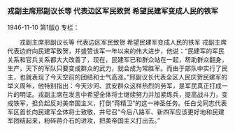 ### 戎副主席邢副议长等  代表边区军民致贺  希望民建军变成人民的铁军

1946-11-10
第1版()
专栏：

　　戎副主席邢副议长等
    代表边区军民致贺
    希望民建军变成人民的铁军
    戎副主席代表边府向民建军致贺，并盛赞该军一年以来的伟大进步，他说：“民建军的军民关系和官兵关系都大大改善了，现在，民建军已和群众站在一起，帮助群众翻身，生产，天下的军队只要变成群众的武力，就会成为常胜军。而由于部队中实行了民主，也就表现了今天空前的团结和士气高涨。”邢副议长代表全区人民庆贺民建军的举义周年，他特别指出：今天沙河、武安群众这样热烈的劳军，是军民真正打成一片的明证。戎副主席在发言中希望全体将士继续努力并加紧练兵，提高战斗力，变成铁军，担负起反对美帝国主义，打倒“蒋精卫”的这一神圣任务。任白戈同志代表军区首长向民建军全体将士致敬，并号召“今后八路军、新四军应该更好地和民建军团结起来，粉碎蒋介石的进攻，把美帝国主义打出去。”
